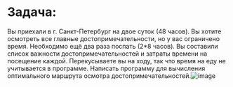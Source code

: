 # Задача:

Вы приехали в г. Санкт-Петербург на двое суток (48 часов). Вы хотите осмотреть все главные достопримечательности, но у вас ограничено время. Необходимо ещё два раза поспать (2*8 часов). Вы составили список важности достопримечательностей и затраты времени на посещение каждой. Перекусываете вы на ходу, так что время на еду не учитывается в программе. Написать программу для вычисления оптимального маршрута осмотра достопримечательностей.![image](https://user-images.githubusercontent.com/71525457/159254974-fa7f1f07-13e7-4b49-94d4-4e8e057617c6.png)
